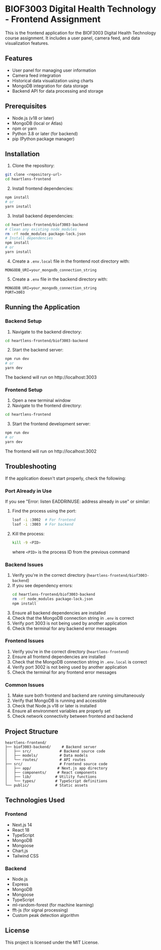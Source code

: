 # BIOF3003 Digital Health Technology - Frontend Assignment

This is the frontend application for the BIOF3003 Digital Health Technology course assignment. It includes a user panel, camera feed, and data visualization features.

## Features

- User panel for managing user information
- Camera feed integration
- Historical data visualization using charts
- MongoDB integration for data storage
- Backend API for data processing and storage

## Prerequisites

- Node.js (v18 or later)
- MongoDB (local or Atlas)
- npm or yarn
- Python 3.8 or later (for backend)
- pip (Python package manager)

## Installation

1. Clone the repository:
```bash
git clone <repository-url>
cd heartlens-frontend
```

2. Install frontend dependencies:
```bash
npm install
# or
yarn install
```

3. Install backend dependencies:
```bash
cd heartlens-frontend/biof3003-backend
# Clean any existing node_modules
rm -rf node_modules package-lock.json
# Install dependencies
npm install
# or
yarn install
```

4. Create a `.env.local` file in the frontend root directory with:
```
MONGODB_URI=your_mongodb_connection_string
```

5. Create a `.env` file in the backend directory with:
```
MONGODB_URI=your_mongodb_connection_string
PORT=3003
```

## Running the Application

### Backend Setup

1. Navigate to the backend directory:
```bash
cd heartlens-frontend/biof3003-backend
```

2. Start the backend server:
```bash
npm run dev
# or
yarn dev
```

The backend will run on http://localhost:3003

### Frontend Setup

1. Open a new terminal window
2. Navigate to the frontend directory:
```bash
cd heartlens-frontend
```

3. Start the frontend development server:
```bash
npm run dev
# or
yarn dev
```

The frontend will run on http://localhost:3002

## Troubleshooting

If the application doesn't start properly, check the following:

### Port Already in Use
If you see "Error: listen EADDRINUSE: address already in use" or similar:
1. Find the process using the port:
   ```bash
   lsof -i :3002  # For frontend
   lsof -i :3003  # For backend
   ```
2. Kill the process:
   ```bash
   kill -9 <PID>
   ```
   where `<PID>` is the process ID from the previous command

### Backend Issues
1. Verify you're in the correct directory (`heartlens-frontend/biof3003-backend`)
2. If you see dependency errors:
   ```bash
   cd heartlens-frontend/biof3003-backend
   rm -rf node_modules package-lock.json
   npm install
   ```
3. Ensure all backend dependencies are installed
4. Check that the MongoDB connection string in `.env` is correct
5. Verify port 3003 is not being used by another application
6. Check the terminal for any backend error messages

### Frontend Issues
1. Verify you're in the correct directory (`heartlens-frontend`)
2. Ensure all frontend dependencies are installed
3. Check that the MongoDB connection string in `.env.local` is correct
4. Verify port 3002 is not being used by another application
5. Check the terminal for any frontend error messages

### Common Issues
1. Make sure both frontend and backend are running simultaneously
2. Verify that MongoDB is running and accessible
3. Check that Node.js v18 or later is installed
4. Ensure all environment variables are properly set
5. Check network connectivity between frontend and backend

## Project Structure

```
heartlens-frontend/
├── biof3003-backend/     # Backend server
│   ├── src/             # Backend source code
│   ├── models/          # Data models
│   └── routes/          # API routes
├── src/                 # Frontend source code
│   ├── app/            # Next.js app directory
│   ├── components/     # React components
│   ├── lib/           # Utility functions
│   └── types/         # TypeScript definitions
└── public/            # Static assets
```

## Technologies Used

### Frontend
- Next.js 14
- React 18
- TypeScript
- MongoDB
- Mongoose
- Chart.js
- Tailwind CSS

### Backend
- Node.js
- Express
- MongoDB
- Mongoose
- TypeScript
- ml-random-forest (for machine learning)
- fft-js (for signal processing)
- Custom peak detection algorithm

## License

This project is licensed under the MIT License. 